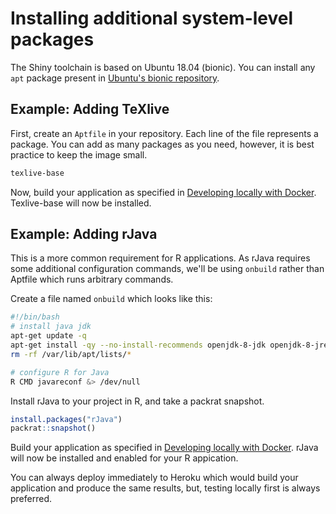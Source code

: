 # Installing additional system-level packages

The Shiny toolchain is based on Ubuntu 18.04 (bionic). You can install any ```apt``` package present in [Ubuntu's bionic repository](https://packages.ubuntu.com/).

## Example: Adding TeXlive

First, create an ```Aptfile``` in your repository. Each line of the file represents a package. You can add as many packages as you need, however, it is best practice to keep the image small.

```bash
texlive-base
```

Now, build your application as specified in [Developing locally with Docker](deploy/DevelopLocallyWithDocker.md). Texlive-base will now be installed.

## Example: Adding rJava

This is a more common requirement for R applications. As rJava requires some additional configuration commands, we'll be using ```onbuild``` rather than Aptfile which runs arbitrary commands.

Create a file named ```onbuild``` which looks like this:

```bash
#!/bin/bash
# install java jdk
apt-get update -q
apt-get install -qy --no-install-recommends openjdk-8-jdk openjdk-8-jre
rm -rf /var/lib/apt/lists/*

# configure R for Java
R CMD javareconf &> /dev/null
```

Install rJava to your project in R, and take a packrat snapshot.

```R
install.packages("rJava")
packrat::snapshot()
```

Build your application as specified in [Developing locally with Docker](deploy/DevelopLocallyWithDocker.md). rJava will now be installed and enabled for your R appication.

You can always deploy immediately to Heroku which would build your application and produce the same results, but, testing locally first is always preferred.
